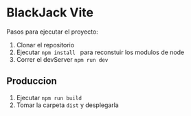 # BlackJack Vite

Pasos para ejecutar el proyecto:

1. Clonar el repositorio
2. Ejecutar ```npm install ``` para reconstuir los modulos de node
3. Correr el devServer ```npm run dev```

## Produccion

1. Ejecutar ```npm run build```
2. Tomar la carpeta ```dist``` y desplegarla